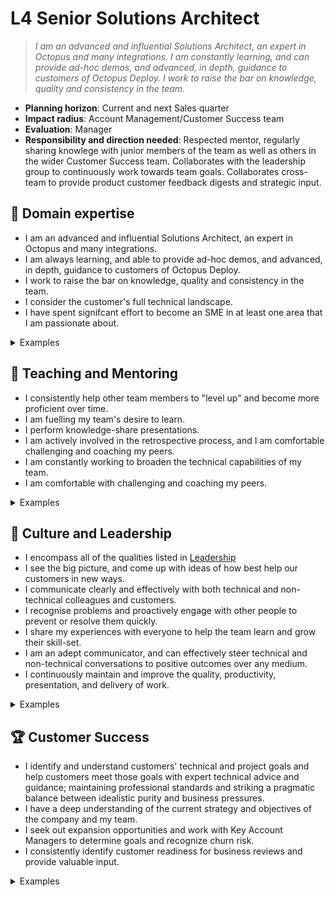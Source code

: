 # L4 Senior Solutions Architect

> _I am an advanced and influential Solutions Architect, an expert in Octopus and many integrations.  I am constantly learning, and can provide ad-hoc demos, and advanced, in depth, guidance to customers of Octopus Deploy. I work to raise the bar on knowledge, quality and consistency in the team._

- **Planning horizon**: Current and next Sales quarter
- **Impact radius**: Account Management/Customer Success team
- **Evaluation**: Manager
- **Responsibility and direction needed**: Respected mentor, regularly sharing knowlege with junior members of the team as well as others in the wider Customer Success team.  Collaborates with the leadership group to continuously work towards team goals.  Collaborates cross-team to provide product customer feedback digests and strategic input.

## 🦉 Domain expertise

- I am an advanced and influential Solutions Architect, an expert in Octopus and many integrations.  
- I am always learning, and able to provide ad-hoc demos, and advanced, in depth, guidance to customers of Octopus Deploy.
- I work to raise the bar on knowledge, quality and consistency in the team.
- I consider the customer's full technical landscape.
- I have spent signifcant effort to become an SME in at least one area that I am passionate about.

<details>
<summary>Examples</summary>

- I can answer and deeply understand complex questions regarding Octopus and CI/CD. I know how much time to spend researching a question before handing it over to another team.
- I work autonomously to investigate a problem.
- I have Octopus instances configured for several scenarios and use Octopus to maintain my setup.
- I am the "go-to" person on the team for multi-tenancy in Octopus.
- I am the team SME on Kubernetes.
- I accepted that the first and most ideal solution for the customer was not possible given the technical and business complexities. I worked with the customer to find the best solution given the wider information.

</details>

## 🌱 Teaching and Mentoring

- I consistently help other team members to "level up" and become more proficient over time.
- I am fuelling my team's desire to learn.
- I perform knowledge-share presentations.
- I am actively involved in the retrospective process, and I am comfortable challenging and coaching my peers.
- I am constantly working to broaden the technical capabilities of my team.
- I am comfortable with challenging and coaching my peers.

<details>
<summary>Examples</summary>

- I take the lead on making sure our Technical Account Management strategy is being implemented at a group and team level.
- I provided training and mentoring for multiple team members, deliberately helping them to round out their skill sets.
- I shared my on-the-job learning and experiences with others so they can understand and be more effective in their own roles.
- I ran a knowledge-sharing session with customer engineering teams.
- I walked through a customer solution with another team member that was previously unfamiliar with the technology area.
- I had some difficult conversations with my teammates, challenging them directly while showing them my care for them personally.

</details>

## 🧭 Culture and Leadership

- I encompass all of the qualities listed in [Leadership](https://github.com/OctopusDeploy/People/blob/main/Leadership.md)
- I see the big picture, and come up with ideas of how best help our customers in new ways.
- I communicate clearly and effectively with both technical and non-technical colleagues and customers.
- I recognise problems and proactively engage with other people to prevent or resolve them quickly.
- I share my experiences with everyone to help the team learn and grow their skill-set.
- I am an adept communicator, and can effectively steer technical and non-technical conversations to positive outcomes over any medium.
- I continuously maintain and improve the quality, productivity, presentation, and delivery of work.

<details>
<summary>Examples</summary>

- I confidently pitched an idea, positively influencing and convincing people to take decisive action.
- I effectively steered technical and non-technical conversations to positive outcomes.
- I noticed a customer issue was occurring in multiple areas and collaborated to raised awareness of the problem, gather information and help with internal and external communication.
- I identified a recurring customer anti-pattern and co-ordinated documentation and knowledge-sharing initiatives to help all customers.

</details>

## 🏆 Customer Success

- I identify and understand customers' technical and project goals and help customers meet those goals with expert technical advice and guidance; maintaining professional standards and striking a pragmatic balance between idealistic purity and business pressures.
- I have a deep understanding of the current strategy and objectives of the company and my team.
- I seek out expansion opportunities and work with Key Account Managers to determine goals and recognize churn risk.
- I consistently identify customer readiness for business reviews and provide valuable input.  

<details>
<summary>Examples</summary>

- I advised a customer on their Octopus project onboarding process, helping development teams work smoothly with Octopus.
- I helped customers streamline their deployment processes to improve their DORA metrics.
- I worked with our support and engineering teams to get all of the necessary information for a high-risk support issue.
- I worked with a customer to demonstrate how Octopus has improved deployments and compliance processes at a business review.

</details>
